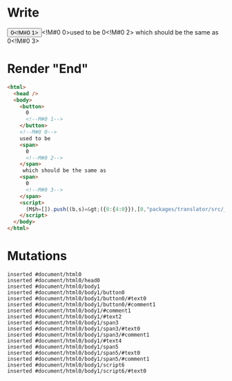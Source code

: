 # Write
  <button>0<!M#0 1></button><!M#0 0>used to be <span>0<!M#0 2></span> which should be the same as <span>0<!M#0 3></span><script>(M$h=[]).push((b,s)=>({0:{4:0}}),[0,"packages/translator/src/__tests__/fixtures/nested-assignment-expression/template.marko_0_clickCount",])</script>


# Render "End"
```html
<html>
  <head />
  <body>
    <button>
      0
      <!--M#0 1-->
    </button>
    <!--M#0 0-->
    used to be 
    <span>
      0
      <!--M#0 2-->
    </span>
     which should be the same as 
    <span>
      0
      <!--M#0 3-->
    </span>
    <script>
      (M$h=[]).push((b,s)=&gt;({0:{4:0}}),[0,"packages/translator/src/__tests__/fixtures/nested-assignment-expression/template.marko_0_clickCount",])
    </script>
  </body>
</html>
```

# Mutations
```
inserted #document/html0
inserted #document/html0/head0
inserted #document/html0/body1
inserted #document/html0/body1/button0
inserted #document/html0/body1/button0/#text0
inserted #document/html0/body1/button0/#comment1
inserted #document/html0/body1/#comment1
inserted #document/html0/body1/#text2
inserted #document/html0/body1/span3
inserted #document/html0/body1/span3/#text0
inserted #document/html0/body1/span3/#comment1
inserted #document/html0/body1/#text4
inserted #document/html0/body1/span5
inserted #document/html0/body1/span5/#text0
inserted #document/html0/body1/span5/#comment1
inserted #document/html0/body1/script6
inserted #document/html0/body1/script6/#text0
```